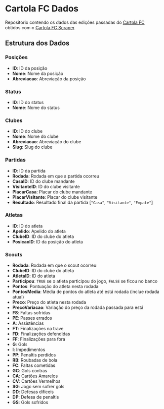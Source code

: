 # Cartola FC Dados

Repositorio contendo os dados das edições passadas do [Cartola FC](https://cartolafc.globo.com/) obtidos com o [Cartola FC Scraper](https://github.com/thevtm/CartolaFCScraper).

## Estrutura dos Dados

### Posições

- **ID**: ID da posição
- **Nome**: Nome da posição
- **Abreviacao**: Abreviação da posição

### Status

- **ID**: ID do status
- **Nome**: Nome do status

### Clubes

- **ID**: ID do clube
- **Nome**: Nome do clube
- **Abreviacao**: Abreviação do clube
- **Slug**: Slug do clube

### Partidas

- **ID**: ID da partida
- **Rodada**: Rodada em que a partida ocorreu
- **CasaID**: ID do clube mandante
- **VisitanteID**: ID do clube visitante
- **PlacarCasa**: Placar do clube mandante
- **PlacarVisitante**: Placar do clube visitante
- **Resultado**: Resultado final da partida [`"Casa"`, `"Visitante"`, `"Empate"`]

### Atletas

- **ID**: ID do atleta
- **Apelido**: Apelido do atleta
- **ClubeID**: ID do clube do atleta
- **PosicaoID**: ID da posição do atleta

### Scouts

- **Rodada**: Rodada em que o scout ocorreu
- **ClubeID**: ID do clube do atleta
- **AtletaID**: ID do atleta
- **Participou**: `TRUE` se o atleta participou do jogo, `FALSE` se ficou no banco
- **Pontos**: Pontuação do atleta nesta rodada
- **PontosMedia**: Média de pontos do atleta até está rodada (inclue rodada atual)
- **Preco**: Preço do atleta nesta rodada
- **PrecoVariacao**: Variação do preço da rodada passada para está
- **FS**: Faltas sofridas
- **PE**: Passes errados
- **A**: Assistências
- **FT**: Finalizações na trave
- **FD**: Finalizações defendidas
- **FF**: Finalizações para fora
- **G**: Gols
- **I**: Impedimentos
- **PP**: Penaltis perdidos
- **RB**: Roubadas de bola
- **FC**: Faltas cometidas
- **GC**: Gols contras
- **CA**: Cartões Amarelos
- **CV**: Cartões Vermelhos
- **SG**: Jogo sem sofrer gols
- **DD**: Defesas dificeis
- **DP**: Defesa de penaltis
- **GS**: Gols sofridos
